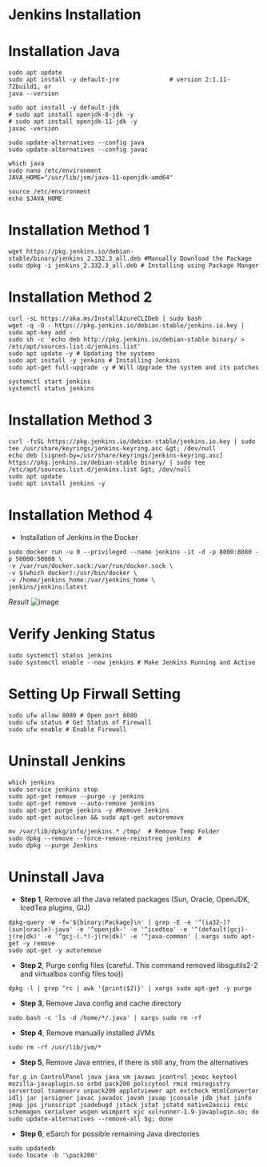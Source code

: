 # Jenkins Installation

# Installation Java
```
sudo apt update
sudo apt install -y default-jre              # version 2:1.11-72build1, or
java --version
```
```
sudo apt install -y default-jdk
# sudo apt install openjdk-8-jdk -y
# sudo apt install openjdk-11-jdk -y
javac -version
```
```
sudo update-alternatives --config java
sudo update-alternatives --config javac
```

```
which java
sudo nano /etc/environment
JAVA_HOME="/usr/lib/jvm/java-11-openjdk-amd64"
```
```
source /etc/environment
echo $JAVA_HOME
```

# Installation Method 1
```
wget https://pkg.jenkins.io/debian-stable/binary/jenkins_2.332.3_all.deb #Manually Download the Package 
sudo dpkg -i jenkins_2.332.3_all.deb # Installing using Package Manger
```
# Installation Method 2
```
curl -sL https://aka.ms/InstallAzureCLIDeb | sudo bash
wget -q -O - https://pkg.jenkins.io/debian-stable/jenkins.io.key | sudo apt-key add -
sudo sh -c 'echo deb http://pkg.jenkins.io/debian-stable binary/ > /etc/apt/sources.list.d/jenkins.list'
sudo apt update -y # Updating the systems
sudo apt install -y jenkins # Installing Jenkins
sudo apt-get full-upgrade -y # Will Upgrade the system and its patches

systemctl start jenkins
systemctl status jenkins
```

# Installation Method 3
```
curl -fsSL https://pkg.jenkins.io/debian-stable/jenkins.io.key | sudo tee /usr/share/keyrings/jenkins-keyring.asc &gt; /dev/null
echo deb [signed-by=/usr/share/keyrings/jenkins-keyring.asc] https://pkg.jenkins.io/debian-stable binary/ | sudo tee /etc/apt/sources.list.d/jenkins.list &gt; /dev/null
sudo apt update
sudo apt install jenkins -y
```

# Installation Method 4
- Installation of Jenkins in the Docker
```
sudo docker run -u 0 --privileged --name jenkins -it -d -p 8080:8080 -p 50000:50000 \
-v /var/run/docker.sock:/var/run/docker.sock \
-v $(which docker):/usr/bin/docker \
-v /home/jenkins_home:/var/jenkins_home \
jenkins/jenkins:latest
```
_Result_
![image](https://user-images.githubusercontent.com/111234771/211172372-07241d10-7174-4ae5-9158-dd93c56b791c.png)


# Verify Jenking Status
```
sudo systemctl status jenkins
sudo systemctl enable --now jenkins # Make Jenkins Running and Active
```

# Setting Up Firwall Setting
```
sudo ufw allow 8080 # Open port 8080
sudo ufw status # Get Status of Firewall
sudo ufw enable # Enable Firewall
```

# Uninstall Jenkins
```
which jenkins
sudo service jenkins stop
sudo apt-get remove --purge -y jenkins 
sudo apt-get remove --auto-remove jenkins 
sudo apt-get purge jenkins -y #Remove Jenkins
sudo apt-get autoclean && sudo apt-get autoremove

mv /var/lib/dpkg/info/jenkins.* /tmp/  # Remove Temp Folder
sudo dpkg --remove --force-remove-reinstreq jenkins  # 
sudo dpkg --purge Jenkins
```

# Uninstall Java
- **Step 1**, Remove all the Java related packages (Sun, Oracle, OpenJDK, IcedTea plugins, GIJ)
```
dpkg-query -W -f='${binary:Package}\n' | grep -E -e '^(ia32-)?(sun|oracle)-java' -e '^openjdk-' -e '^icedtea' -e '^(default|gcj)-j(re|dk)' -e '^gcj-(.*)-j(re|dk)' -e '^java-common' | xargs sudo apt-get -y remove
sudo apt-get -y autoremove
```
- **Step 2**, Purge config files (careful. This command removed libsgutils2-2 and virtualbox config files too))
```
dpkg -l | grep ^rc | awk '{print($2)}' | xargs sudo apt-get -y purge
```
- **Step 3**, Remove Java config and cache directory
```
sudo bash -c 'ls -d /home/*/.java' | xargs sudo rm -rf
```
- **Step 4**, Remove manually installed JVMs
```
sudo rm -rf /usr/lib/jvm/*
```
  - **Step 5**, Remove Java entries, if there is still any, from the alternatives
```
for g in ControlPanel java java_vm javaws jcontrol jexec keytool mozilla-javaplugin.so orbd pack200 policytool rmid rmiregistry servertool tnameserv unpack200 appletviewer apt extcheck HtmlConverter idlj jar jarsigner javac javadoc javah javap jconsole jdb jhat jinfo jmap jps jrunscript jsadebugd jstack jstat jstatd native2ascii rmic schemagen serialver wsgen wsimport xjc xulrunner-1.9-javaplugin.so; do sudo update-alternatives --remove-all $g; done

```
- **Step 6**, eSarch for possible remaining Java directories
```
sudo updatedb
sudo locate -b '\pack200'
```

